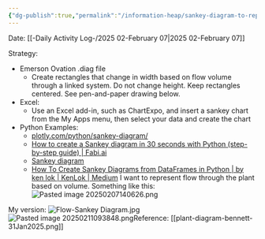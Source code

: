 ```yaml
---
{"dg-publish":true,"permalink":"/information-heap/sankey-diagram-to-represent-flow/","noteIcon":"","created":"2025-07-07T14:23:45.753-05:00"}
---
```


Date: [[-Daily Activity Log-/2025 02-February 07\|2025 02-February 07]]

Strategy:

- Emerson Ovation .diag file
	- Create rectangles that change in width based on flow volume through a linked system. Do not change height. Keep rectangles centered. See pen-and-paper drawing below.
- Excel:
	- Use an Excel add-in, such as ChartExpo, and insert a sankey chart from the My Apps menu, then select your data and create the chart
- Python Examples:
	- [plotly.com/python/sankey-diagram/](https://plotly.com/python/sankey-diagram/)
	- [How to create a Sankey diagram in 30 seconds with Python (step-by-step guide) | Fabi.ai](https://www.fabi.ai/blog/how-to-create-a-sankey-diagram-in-30-seconds-with-python)
	- [Sankey diagram](https://python-graph-gallery.com/sankey-diagram/)
	- [How To Create Sankey Diagrams from DataFrames in Python | by ken lok | KenLok | Medium](https://medium.com/kenlok/how-to-create-sankey-diagrams-from-dataframes-in-python-e221c1b4d6b0)
I want to represent flow through the plant based on volume. Something like this: ![Pasted image 20250207140626.png](/img/user/Pasted%20image%2020250207140626.png)

My version:
![Flow-Sankey Diagram.jpg](/img/user/Flow-Sankey%20Diagram.jpg)
![Pasted image 20250211093848.png](/img/user/Pasted%20image%2020250211093848.png)Reference: [[plant-diagram-bennett-31Jan2025.png]]
